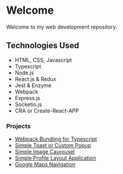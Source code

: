 # Welcome

Welcome to my web development repository. 

## Technologies Used

 - HTML, CSS, Javascript
 - Typescript
 - Node.js
 - React.js & Redux 
 - Jest & Enzyme
 - Webpack
 - Express.js
 - Socketio.js
 - CRA or Create-React-APP

 ### Projects

 - [Webpack Bundling for Typescript](https://github.com/pulkitcs/web-development/tree/master/bundling)
 - [Simple Toast or Custom Popup](https://github.com/pulkitcs/web-development/tree/master/custom-popup)
 - [Simple Image Caurousel](https://github.com/pulkitcs/web-development/tree/master/image-slider)
 - [Simple Profile Layout Application](https://github.com/pulkitcs/web-development/tree/master/profile-viewer)
 - [Google Maps Navigation](https://github.com/pulkitcs/web-development/tree/master/navigator-app)